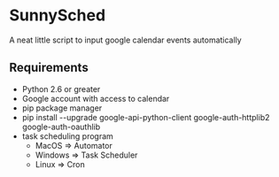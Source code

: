 # SunnySched
A neat little script to input google calendar events automatically

## Requirements
- Python 2.6 or greater
- Google account with access to calendar
- pip package manager
- pip install --upgrade google-api-python-client google-auth-httplib2 google-auth-oauthlib
- task scheduling program
  - MacOS => Automator
  - Windows => Task Scheduler
  - Linux => Cron
